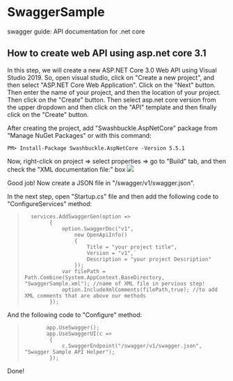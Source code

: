 # SwaggerSample
swagger guide: API documentation for .net core

## How to create web API using asp.net core 3.1

In this step, we will create a new ASP.NET Core 3.0 Web API using Visual Studio 2019. So, open visual studio, click on "Create a new project", and then select "ASP.NET Core Web Application". Click on the "Next" button. Then enter the name of your project, and then the location of your project. Then click on the "Create" button. Then select asp.net core version from the upper dropdown and then click on the "API" template and then finally click on the "Create" button.
> 
After creating the project, add "Swashbuckle.AspNetCore" package from "Manage NuGet Packages" or with this command:
> 
`PM> Install-Package Swashbuckle.AspNetCore -Version 5.5.1`
> 
Now, right-click on project => select properties => go to "Build" tab, and then check the "XML documentation file:" box
![](https://i.stack.imgur.com/TbVwq.png)

Good job! Now create a JSON file in "/swagger/v1/swagger.json".
> 
In the next step, open "Startup.cs" file and then add the following code to "ConfigureServices" method:
>       services.AddSwaggerGen(option =>
>             {
>                 option.SwaggerDoc("v1",
>                     new OpenApiInfo()
>                     {
>                         Title = "your project title",
>                         Version = "v1",`
>                         Description = "your project Description"
>                     });
>                 var filePath = Path.Combine(System.AppContext.BaseDirectory, "SwaggerSample.xml"); //name of XML file in pervious step!
>                 option.IncludeXmlComments(filePath,true); //to add XML comments that are above our methods
>             });
> 
And the following code to "Configure" method:
> 
>            app.UseSwagger();
>            app.UseSwaggerUI(c =>
>             {
>                 c.SwaggerEndpoint("/swagger/v1/swagger.json", "Swagger Sample API Helper");
>             });
Done!

